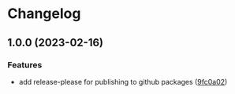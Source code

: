# Changelog

## 1.0.0 (2023-02-16)


### Features

* add release-please for publishing to github packages ([9fc0a02](https://github.com/blake-education/winnow/commit/9fc0a02daef18d01cc857eae061789cbb8155481))

